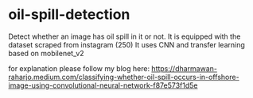 # oil-spill-detection
Detect whether an image has oil spill in it or not. It is equipped with the dataset scraped from instagram (250)
It uses CNN and transfer learning based on mobilenet_v2

for explanation please follow my blog here: https://dharmawan-raharjo.medium.com/classifying-whether-oil-spill-occurs-in-offshore-image-using-convolutional-neural-network-f87e573f1d5e



